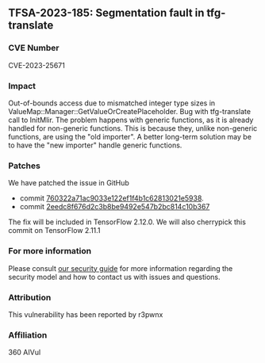 ## TFSA-2023-185: Segmentation fault in tfg-translate 

### CVE Number
CVE-2023-25671

### Impact
Out-of-bounds access due to mismatched integer type sizes in ValueMap::Manager::GetValueOrCreatePlaceholder. Bug with tfg-translate call to InitMlir. The problem happens with generic functions, as it is already handled for non-generic functions. This is because they, unlike non-generic functions, are using the "old importer". A better long-term solution may be to have the "new importer" handle generic functions.

### Patches
We have patched the issue in GitHub
- commit [760322a71ac9033e122ef1f4b1c62813021e5938](https://github.com/tensorflow/tensorflow/commit/760322a71ac9033e122ef1f4b1c62813021e5938).
- commit [2eedc8f676d2c3b8be9492e547b2bc814c10b367](https://github.com/tensorflow/tensorflow/commit/2eedc8f676d2c3b8be9492e547b2bc814c10b367)

The fix will be included in TensorFlow 2.12.0. We will also cherrypick this commit on TensorFlow 2.11.1


### For more information
Please consult [our security guide](https://github.com/tensorflow/tensorflow/blob/master/SECURITY.md) for more information regarding the security model and how to contact us with issues and questions.


### Attribution
This vulnerability has been reported by r3pwnx

### Affiliation
360 AIVul

